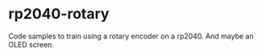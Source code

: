 # rp2040-rotary
Code samples to train using a rotary encoder on a rp2040. And maybe an OLED screen.
